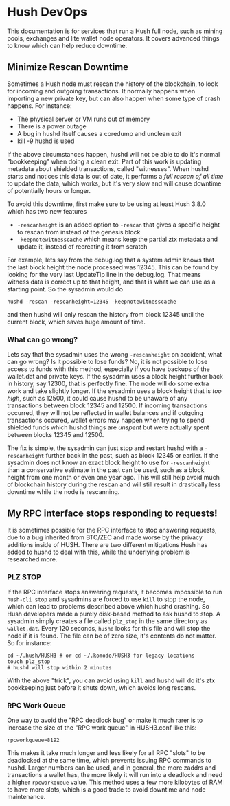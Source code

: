 # Hush DevOps

This documentation is for services that run a Hush full node, such as mining pools, exchanges
and lite wallet node operators. It covers advanced things to know which can help reduce downtime.

## Minimize Rescan Downtime

Sometimes a Hush node must rescan the history of the blockchain, to look for incoming and outgoing
transactions. It normally happens when importing a new private key, but can also happen when some
type of crash happens. For instance:

  * The physical server or VM runs out of memory
  * There is a power outage
  * A bug in hushd itself causes a coredump and unclean exit
  * kill -9 hushd is used

If the above circumstances happen, hushd will not be able to do it's normal "bookkeeping" when
doing a clean exit. Part of this work is updating metadata about shielded transactions, called "witnesses".
When hushd starts and notices this data is out of date, it performs a *full rescan of all time* to update
the data, which works, but it's very slow and will cause downtime of potentially hours or longer.

To avoid this downtime, first make sure to be using at least Hush 3.8.0 which has two new features

  * `-rescanheight` is an added option to `-rescan` that gives a specific height to rescan from instead of the genesis block
  * `-keepnotewitnesscache` which means keep the partial ztx metadata and update it, instead of recreating it from scratch

For example, lets say from the debug.log that a system admin knows that the last block height the node processed
was 12345. This can be found by looking for the very last UpdateTip line in the debug.log. That means witness data is correct
up to that height, and that is what we can use as a starting point. So the sysadmin would do

    hushd -rescan -rescanheight=12345 -keepnotewitnesscache

and then hushd will only rescan the history from block 12345 until the current block, which saves huge amount of time.

### What can go wrong?

Lets say that the sysadmin uses the wrong `-rescanheight` on accident, what can go wrong? Is it possible to lose funds?
No, it is not possible to lose access to funds with this method, especially if you have backups of the wallet.dat and private keys.
If the sysadmin uses a block height further back in history, say 12300, that is perfectly fine. The node will do some extra
work and take slightly longer. If the sysadmin uses a block height that is *too high*, such as 12500, it
could cause hushd to be unaware of any transactions between block 12345 and 12500. If incoming transactions occurred, they will not
be reflected in wallet balances and if outgoing transactions occured, wallet errors may happen when trying to spend shielded funds
which hushd things are *unspent* but were actually spent between blocks 12345 and 12500.

The fix is simple, the sysadmin can just stop and restart hushd with a `-rescanheight` further back in the past, such as block 12345
or earlier. If the sysadmin does not know an exact block height to use for `-rescanheight` than a conservative estimate in the past
can be used, such as a block height from one month or even one year ago. This will still help avoid much of blockchain history during
the rescan and will still result in drastically less downtime while the node is rescanning.

## My RPC interface stops responding to requests!

It is sometimes possible for the RPC interface to stop answering requests, due to a bug inherited from BTC/ZEC and made worse
by the privacy additions inside of HUSH. There are two different mitigations Hush has added to hushd to deal with this, while
the underlying problem is researched more.

### PLZ STOP

If the RPC interface stops answering requests, it becomes impossible to run `hush-cli stop` and sysadmins are forced to use `kill`
to stop the node, which can lead to problems described above which hushd crashing. So Hush developers made a purely disk-based method
to ask hushd to stop. A sysadmin simply creates a file called `plz_stop` in the same directory as `wallet.dat`. Every 120 seconds, `hushd`
looks for this file and will stop the node if it is found. The file can be of zero size, it's contents do not matter. So for instance:

```
cd ~/.hush/HUSH3 # or cd ~/.komodo/HUSH3 for legacy locations
touch plz_stop
# hushd will stop within 2 minutes
```

With the above "trick", you can avoid using `kill` and hushd will do it's ztx bookkeeping just before it shuts down, which avoids long rescans.


### RPC Work Queue

One way to avoid the "RPC deadlock bug" or make it much rarer is to increase the size of the "RPC work queue" in HUSH3.conf like this:

```
rpcworkqueue=8192
```

This makes it take much longer and less likely for all RPC "slots" to be deadlocked at the same time, which prevents issuing RPC commands to hushd.
Larger numbers can be used, and in general, the more zaddrs and transactions a wallet has, the more likely it will run into a deadlock and need a higher
`rpcworkqueue` value. This method uses a few more kilobytes of RAM to have more slots, which is a good trade to avoid downtime and node maintenance.

